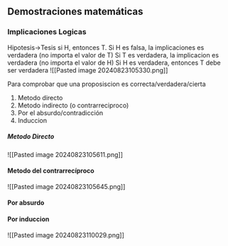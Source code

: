 ## Demostraciones matemáticas
### Implicaciones Logicas 
Hipotesis->Tesis si H, entonces T.
Si H es falsa, la implicaciones es verdadera (no importa el valor de T)
Si T es verdadera, la implicacion es verdadera (no importa el valor de H)
Si H es verdadera, entonces T debe ser verdadera 
![[Pasted image 20240823105330.png]]

Para comprobar que una proposiscion es correcta/verdadera/cierta 
1. Metodo directo 
2. Metodo indirecto (o contrarreciproco)
3. Por el absurdo/contradicción
4. Induccion

##### Metodo Directo 
![[Pasted image 20240823105611.png]]

#### Metodo del contrarrecíproco
![[Pasted image 20240823105645.png]]

#### Por absurdo



#### Por induccion 
![[Pasted image 20240823110029.png]]